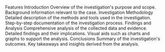 Features
Introduction
Overview of the investigation's purpose and scope.
Background information relevant to the case.
Investigation Methodology
Detailed description of the methods and tools used in the investigation.
Step-by-step documentation of the investigation process.
Findings and Analysis
Comprehensive analysis of the collected data and evidence.
Detailed findings and their implications.
Visual aids such as charts and graphs to support the analysis.
Conclusions
Summary of the investigation's outcomes.
Key takeaways and insights derived from the analysis.
